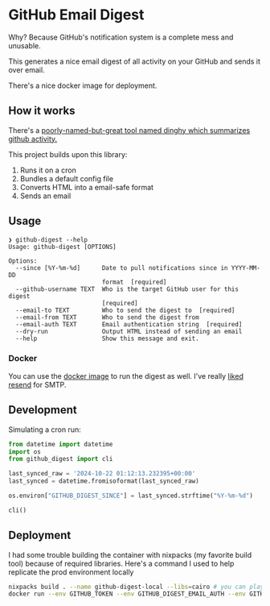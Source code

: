 # GitHub Email Digest

Why? Because GitHub's notification system is a complete mess and unusable.

This generates a nice email digest of all activity on your GitHub and sends it over email.

There's a nice docker image for deployment.

## How it works

There's a [poorly-named-but-great tool named dinghy which summarizes github activity.](https://github.com/nedbat/dinghy)

This project builds upon this library:

1. Runs it on a cron
2. Bundles a default config file
3. Converts HTML into a email-safe format
4. Sends an email

## Usage

```shell
❯ github-digest --help
Usage: github-digest [OPTIONS]

Options:
  --since [%Y-%m-%d]      Date to pull notifications since in YYYY-MM-DD
                          format  [required]
  --github-username TEXT  Who is the target GitHub user for this digest
                          [required]
  --email-to TEXT         Who to send the digest to  [required]
  --email-from TEXT       Who to send the digest from
  --email-auth TEXT       Email authentication string  [required]
  --dry-run               Output HTML instead of sending an email
  --help                  Show this message and exit.
```

### Docker

You can use the [docker image](./docker-compose.yml) to run the digest as well. I've really [liked resend](https://resend.com/emails) for SMTP.

## Development

Simulating a cron run:

```python
from datetime import datetime
import os
from github_digest import cli

last_synced_raw = '2024-10-22 01:12:13.232395+00:00'
last_synced = datetime.fromisoformat(last_synced_raw)

os.environ["GITHUB_DIGEST_SINCE"] = last_synced.strftime("%Y-%m-%d")

cli()
```

## Deployment

I had some trouble building the container with nixpacks (my favorite build tool) because of required libraries. Here's a
command I used to help replicate the prod environment locally

```bash
nixpacks build . --name github-digest-local --libs=cairo # you can play around with various config settings
docker run --env GITHUB_TOKEN --env GITHUB_DIGEST_EMAIL_AUTH --env GITHUB_DIGEST_EMAIL_TO --env GITHUB_DIGEST_EMAIL_FROM -it github-digest-local:latest bash -l
```

